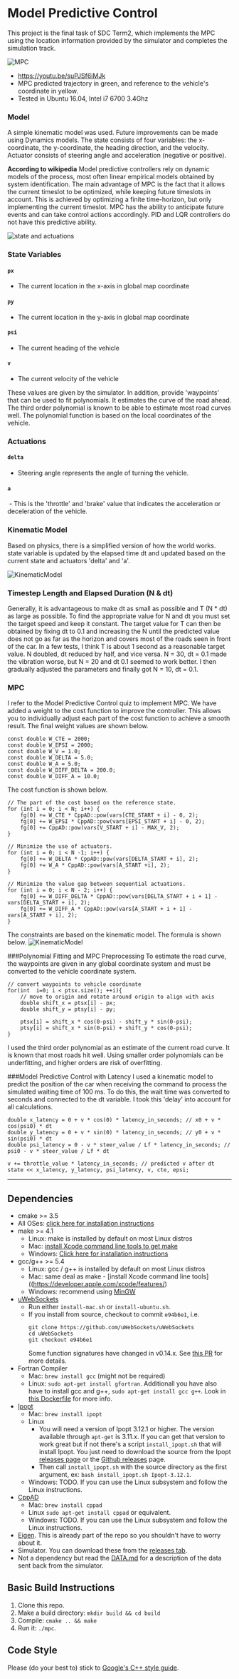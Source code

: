 # Model Predictive Control

This project is the final task of SDC Term2, which implements the MPC using the location information provided by the simulator and completes the simulation track.

![MPC](https://github.com/xmprise/Model_Predictive_Control/blob/master/pic/img_1.png)

- https://youtu.be/suPJSf6iMJk
- MPC predicted trajectory in green, and reference to the vehicle's coordinate in yellow.
- Tested in Ubuntu 16.04, Intel i7 6700 3.4Ghz

### Model

A simple kinematic model was used. Future improvements can be made using Dynamics models. The state consists of four variables: the x-coordinate, the y-coordinate, the heading direction, and the velocity. Actuator consists of steering angle and acceleration (negative or positive).

**According to wikipedia**
Model predictive controllers rely on dynamic models of the process, most often linear empirical models obtained by system identification. The main advantage of MPC is the fact that it allows the current timeslot to be optimized, while keeping future timeslots in account. This is achieved by optimizing a finite time-horizon, but only implementing the current timeslot. MPC has the ability to anticipate future events and can take control actions accordingly. PID and LQR controllers do not have this predictive ability.

![state and actuations](https://github.com/xmprise/Model_Predictive_Control/blob/master/pic/img_2.png)
### State Variables

#### `px` 
  - The current location in the x-axis in global map coordinate
#### `py`
  - The current location in the y-axis in global map coordinate
#### `psi`
  - The current heading of the vehicle
#### `v`
  - The current velocity of the vehicle


These values are given by the simulator. In addition, provide 'waypoints' that can be used to fit polynomials.
It estimates the curve of the road ahead. The third order polynomial is known to be able to estimate most road curves well. The polynomial function is based on the local coordinates of the vehicle.

### Actuations 

#### `delta`
  - Steering angle represents the angle of turning the vehicle.
  
#### `a`
  - This is the 'throttle' and 'brake' value that indicates the acceleration or deceleration of the vehicle.

### Kinematic Model
Based on physics, there is a simplified version of how the world works. state variable is updated by the elapsed time dt and updated based on the current state and actuators 'delta' and 'a'.

![KinematicModel](https://github.com/xmprise/Model_Predictive_Control/blob/master/pic/img3.png)

### Timestep Length and Elapsed Duration (N & dt)
Generally, it is advantageous to make dt as small as possible and T (N * dt) as large as possible.
To find the appropriate value for N and dt you must set the target speed and keep it constant. The target value for T can then be obtained by fixing dt to 0.1 and increasing the N until the predicted value does not go as far as the horizon and covers most of the roads seen in front of the car. In a few tests, I think T is about 1 second as a reasonable target value. N doubled, dt reduced by half, and vice versa. N = 30, dt = 0.1 made the vibration worse, but N = 20 and dt 0.1 seemed to work better. I then gradually adjusted the parameters and finally got N = 10, dt = 0.1.

### MPC
I refer to the Model Predictive Control quiz to implement MPC. We have added a weight to the cost function to improve the controller. This allows you to individually adjust each part of the cost function to achieve a smooth result. The final weight values are shown below.
```
const double W_CTE = 2000;
const double W_EPSI = 2000;
const double W_V = 1.0;
const double W_DELTA = 5.0;
const double W_A = 5.0;
const double W_DIFF_DELTA = 200.0;
const double W_DIFF_A = 10.0;
```
The cost function is shown below.
```
// The part of the cost based on the reference state.
for (int i = 0; i < N; i++) {
    fg[0] += W_CTE * CppAD::pow(vars[CTE_START + i] - 0, 2);
    fg[0] += W_EPSI * CppAD::pow(vars[EPSI_START + i] - 0, 2);
    fg[0] += CppAD::pow(vars[V_START + i] - MAX_V, 2);
}

// Minimize the use of actuators.
for (int i = 0; i < N -1; i++) {
    fg[0] += W_DELTA * CppAD::pow(vars[DELTA_START + i], 2);
    fg[0] += W_A * CppAD::pow(vars[A_START +i], 2);
}

// Minimize the value gap between sequential actuations.
for (int i = 0; i < N - 2; i++) {
    fg[0] += W_DIFF_DELTA * CppAD::pow(vars[DELTA_START + i + 1] - vars[DELTA_START + i], 2);
    fg[0] += W_DIFF_A * CppAD::pow(vars[A_START + i + 1] - vars[A_START + i], 2);
}
```
The constraints are based on the kinematic model. The formula is shown below.
![KinematicModel](https://github.com/xmprise/Model_Predictive_Control/blob/master/pic/img_5.png)

###Polynomial Fitting and MPC Preprocessing
To estimate the road curve, the waypoints are given in any global coordinate system and must be converted to the vehicle coordinate system.
```
// convert waypoints to vehicle coordinate
for(int  i=0; i < ptsx.size(); ++i){
    // move to origin and rotate around origin to align with axis
    double shift_x = ptsx[i] - px;
    double shift_y = ptsy[i] - py;

    ptsx[i] = shift_x * cos(0-psi) - shift_y * sin(0-psi);
    ptsy[i] = shift_x * sin(0-psi) + shift_y * cos(0-psi);
}
```
I used the third order polynomial as an estimate of the current road curve. It is known that most roads hit well. Using smaller order polynomials can be underfitting, and higher orders are risk of overfitting.

###Model Predictive Control with Latency
I used a kinematic model to predict the position of the car when receiving the command to process the simulated waiting time of 100 ms. To do this, the wait time was converted to seconds and connected to the dt variable. I took this 'delay' into account for all calculations.

```
double x_latency = 0 + v * cos(0) * latency_in_seconds; // x0 + v * cos(psi0) * dt
double y_latency = 0 + v * sin(0) * latency_in_seconds; // y0 + v * sin(psi0) * dt
double psi_latency = 0 - v * steer_value / Lf * latency_in_seconds; // psi0 - v * steer_value / Lf * dt

v += throttle_value * latency_in_seconds; // predicted v after dt
state << x_latency, y_latency, psi_latency, v, cte, epsi;
```
---

## Dependencies

* cmake >= 3.5
 * All OSes: [click here for installation instructions](https://cmake.org/install/)
* make >= 4.1
  * Linux: make is installed by default on most Linux distros
  * Mac: [install Xcode command line tools to get make](https://developer.apple.com/xcode/features/)
  * Windows: [Click here for installation instructions](http://gnuwin32.sourceforge.net/packages/make.htm)
* gcc/g++ >= 5.4
  * Linux: gcc / g++ is installed by default on most Linux distros
  * Mac: same deal as make - [install Xcode command line tools]((https://developer.apple.com/xcode/features/)
  * Windows: recommend using [MinGW](http://www.mingw.org/)
* [uWebSockets](https://github.com/uWebSockets/uWebSockets)
  * Run either `install-mac.sh` or `install-ubuntu.sh`.
  * If you install from source, checkout to commit `e94b6e1`, i.e.
    ```
    git clone https://github.com/uWebSockets/uWebSockets 
    cd uWebSockets
    git checkout e94b6e1
    ```
    Some function signatures have changed in v0.14.x. See [this PR](https://github.com/udacity/CarND-MPC-Project/pull/3) for more details.
* Fortran Compiler
  * Mac: `brew install gcc` (might not be required)
  * Linux: `sudo apt-get install gfortran`. Additionall you have also have to install gcc and g++, `sudo apt-get install gcc g++`. Look in [this Dockerfile](https://github.com/udacity/CarND-MPC-Quizzes/blob/master/Dockerfile) for more info.
* [Ipopt](https://projects.coin-or.org/Ipopt)
  * Mac: `brew install ipopt`
  * Linux
    * You will need a version of Ipopt 3.12.1 or higher. The version available through `apt-get` is 3.11.x. If you can get that version to work great but if not there's a script `install_ipopt.sh` that will install Ipopt. You just need to download the source from the Ipopt [releases page](https://www.coin-or.org/download/source/Ipopt/) or the [Github releases](https://github.com/coin-or/Ipopt/releases) page.
    * Then call `install_ipopt.sh` with the source directory as the first argument, ex: `bash install_ipopt.sh Ipopt-3.12.1`. 
  * Windows: TODO. If you can use the Linux subsystem and follow the Linux instructions.
* [CppAD](https://www.coin-or.org/CppAD/)
  * Mac: `brew install cppad`
  * Linux `sudo apt-get install cppad` or equivalent.
  * Windows: TODO. If you can use the Linux subsystem and follow the Linux instructions.
* [Eigen](http://eigen.tuxfamily.org/index.php?title=Main_Page). This is already part of the repo so you shouldn't have to worry about it.
* Simulator. You can download these from the [releases tab](https://github.com/udacity/self-driving-car-sim/releases).
* Not a dependency but read the [DATA.md](./DATA.md) for a description of the data sent back from the simulator.


## Basic Build Instructions

1. Clone this repo.
2. Make a build directory: `mkdir build && cd build`
3. Compile: `cmake .. && make`
4. Run it: `./mpc`.

## Code Style

Please (do your best to) stick to [Google's C++ style guide](https://google.github.io/styleguide/cppguide.html).
